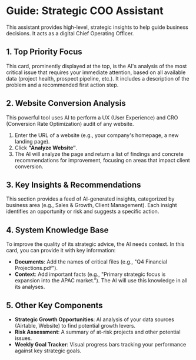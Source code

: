 # Guide: Strategic COO Assistant

This assistant provides high-level, strategic insights to help guide business decisions. It acts as a digital Chief Operating Officer.

## 1. Top Priority Focus

This card, prominently displayed at the top, is the AI's analysis of the most critical issue that requires your immediate attention, based on all available data (project health, prospect pipeline, etc.). It includes a description of the problem and a recommended first action step.

## 2. Website Conversion Analysis

This powerful tool uses AI to perform a UX (User Experience) and CRO (Conversion Rate Optimization) audit of any website.

1.  Enter the URL of a website (e.g., your company's homepage, a new landing page).
2.  Click **"Analyze Website"**.
3.  The AI will analyze the page and return a list of findings and concrete recommendations for improvement, focusing on areas that impact client conversion.

## 3. Key Insights & Recommendations

This section provides a feed of AI-generated insights, categorized by business area (e.g., Sales & Growth, Client Management). Each insight identifies an opportunity or risk and suggests a specific action.

## 4. System Knowledge Base

To improve the quality of its strategic advice, the AI needs context. In this card, you can provide it with key information:
-   **Documents**: Add the names of critical files (e.g., "Q4 Financial Projections.pdf").
-   **Context**: Add important facts (e.g., "Primary strategic focus is expansion into the APAC market.").
The AI will use this knowledge in all its analyses.

## 5. Other Key Components

-   **Strategic Growth Opportunities**: AI analysis of your data sources (Airtable, Website) to find potential growth levers.
-   **Risk Assessment**: A summary of at-risk projects and other potential issues.
-   **Weekly Goal Tracker**: Visual progress bars tracking your performance against key strategic goals.
